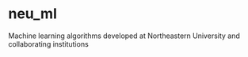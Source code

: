 neu_ml
======

Machine learning algorithms developed at Northeastern University and collaborating institutions
